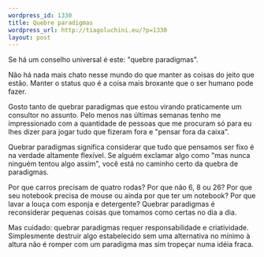 ```yaml
--- 
wordpress_id: 1330
title: Quebre paradigmas
wordpress_url: http://tiagoluchini.eu/?p=1330
layout: post
---
```

Se há um conselho universal é este: "quebre paradigmas".

Não há nada mais chato nesse mundo do que manter as coisas do jeito que estão. Manter o status quo é a coisa mais broxante que o ser humano pode fazer.

Gosto tanto de quebrar paradigmas que estou virando praticamente um consultor no assunto. Pelo menos nas últimas semanas tenho me impressionado com a quantidade de pessoas que me procuram só para eu lhes dizer para jogar tudo que fizeram fora e "pensar fora da caixa".

Quebrar paradigmas significa considerar que tudo que pensamos ser fixo é na verdade altamente flexível. Se alguém exclamar algo como "mas nunca ninguém tentou algo assim", você está no caminho certo da quebra de paradigmas.

Por que carros precisam de quatro rodas? Por que não 6, 8 ou 26? Por que seu notebook precisa de mouse ou ainda por que ter um notebook? Por que lavar a louça com esponja e detergente? Quebrar paradigmas é reconsiderar pequenas coisas que tomamos como certas no dia a dia.

Mas cuidado: quebrar paradigmas requer responsabilidade e criatividade. Simplesmente destruir algo estabelecido sem uma alternativa no mínimo à altura não é romper com um paradigma mas sim tropeçar numa idéia fraca.
